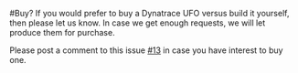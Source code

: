 #Buy?
If you would prefer to buy a Dynatrace UFO versus build it yourself, 
then please let us know. In case we get enough requests, 
we will let produce them for purchase. 

Please post a comment to this issue [#13](../../../issues/13) in case you have interest to buy one.
 
